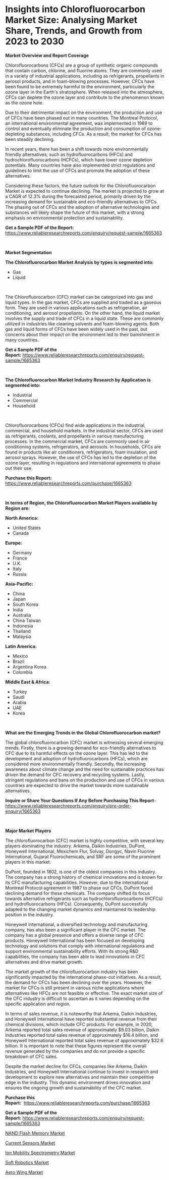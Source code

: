 <p><h1>Insights into Chlorofluorocarbon Market Size: Analysing Market Share, Trends, and Growth from 2023 to 2030</h1></p><p><strong>Market Overview and Report Coverage</strong></p>
<p><p>Chlorofluorocarbons (CFCs) are a group of synthetic organic compounds that contain carbon, chlorine, and fluorine atoms. They are commonly used in a variety of industrial applications, including as refrigerants, propellants in aerosol products, and in foam-blowing processes. However, CFCs have been found to be extremely harmful to the environment, particularly the ozone layer in the Earth's stratosphere. When released into the atmosphere, CFCs can deplete the ozone layer and contribute to the phenomenon known as the ozone hole.</p><p>Due to their detrimental impact on the environment, the production and use of CFCs have been phased out in many countries. The Montreal Protocol, an international environmental agreement, was implemented in 1989 to control and eventually eliminate the production and consumption of ozone-depleting substances, including CFCs. As a result, the market for CFCs has been steadily declining.</p><p>In recent years, there has been a shift towards more environmentally friendly alternatives, such as hydrofluorocarbons (HFCs) and hydrochlorofluorocarbons (HCFCs), which have lower ozone depletion potentials. Many countries have also implemented strict regulations and guidelines to limit the use of CFCs and promote the adoption of these alternatives.</p><p>Considering these factors, the future outlook for the Chlorofluorocarbon Market is expected to continue declining. The market is projected to grow at a CAGR of 12.3% during the forecasted period, primarily driven by the increasing demand for sustainable and eco-friendly alternatives to CFCs. The phasing out of CFCs and the adoption of alternative technologies and substances will likely shape the future of this market, with a strong emphasis on environmental protection and sustainability.</p></p>
<p><strong>Get a Sample PDF of the Report:</strong> <a href="https://www.reliableresearchreports.com/enquiry/request-sample/1665363">https://www.reliableresearchreports.com/enquiry/request-sample/1665363</a></p>
<p>&nbsp;</p>
<p><strong>Market Segmentation</strong></p>
<p><strong>The Chlorofluorocarbon Market Analysis by types is segmented into:</strong></p>
<p><ul><li>Gas</li><li>Liquid</li></ul></p>
<p>&nbsp;</p>
<p><p>The Chlorofluorocarbon (CFC) market can be categorized into gas and liquid types. In the gas market, CFCs are supplied and traded as a gaseous form. They are used in various applications such as refrigeration, air conditioning, and aerosol propellants. On the other hand, the liquid market involves the supply and trade of CFCs in a liquid state. These are commonly utilized in industries like cleaning solvents and foam-blowing agents. Both gas and liquid forms of CFCs have been widely used in the past, but concerns about their impact on the environment led to their banishment in many countries.</p></p>
<p><strong>Get a Sample PDF of the Report:</strong>&nbsp;<a href="https://www.reliableresearchreports.com/enquiry/request-sample/1665363">https://www.reliableresearchreports.com/enquiry/request-sample/1665363</a></p>
<p>&nbsp;</p>
<p><strong>The Chlorofluorocarbon Market Industry Research by Application is segmented into:</strong></p>
<p><ul><li>Industrial</li><li>Commercial</li><li>Household</li></ul></p>
<p>&nbsp;</p>
<p><p>Chlorofluorocarbons (CFCs) find wide applications in the industrial, commercial, and household markets. In the industrial sector, CFCs are used as refrigerants, coolants, and propellants in various manufacturing processes. In the commercial market, CFCs are commonly used in air conditioning systems, refrigerators, and aerosols. In households, CFCs are found in products like air conditioners, refrigerators, foam insulation, and aerosol sprays. However, the use of CFCs has led to the depletion of the ozone layer, resulting in regulations and international agreements to phase out their use.</p></p>
<p><strong>Purchase this Report:</strong>&nbsp; <a href="https://www.reliableresearchreports.com/purchase/1665363">https://www.reliableresearchreports.com/purchase/1665363</a></p>
<p>&nbsp;</p>
<p><strong>In terms of Region, the Chlorofluorocarbon Market Players available by Region are:</strong></p>
<p>
    <p> <strong> North America: </strong>
        <ul>
            <li>United States</li>
            <li>Canada</li>
        </ul>
        </p> 
    <p> <strong> Europe: </strong>
        <ul>
            <li>Germany</li>
            <li>France</li>
            <li>U.K.</li>
            <li>Italy</li>
            <li>Russia</li>
        </ul>
        </p> 
    <p> <strong> Asia-Pacific: </strong>
        <ul>
            <li>China</li>
            <li>Japan</li>
            <li>South Korea</li>
            <li>India</li>
            <li>Australia</li>
            <li>China Taiwan</li>
            <li>Indonesia</li>
            <li>Thailand</li>
            <li>Malaysia</li>
        </ul>
        </p> 
    <p> <strong> Latin America: </strong>
        <ul>
            <li>Mexico</li>
            <li>Brazil</li>
            <li>Argentina Korea</li>
            <li>Colombia</li>
        </ul>
        </p> 
    <p> <strong> Middle East & Africa: </strong>
        <ul>
            <li>Turkey</li>
            <li>Saudi</li>
            <li>Arabia</li>
            <li>UAE</li>
            <li>Korea</li>
        </ul>
    </p>
    </p>
<p>&nbsp;</p>
<p><strong>What are the Emerging Trends in the Global Chlorofluorocarbon market?</strong></p>
<p><p>The global chlorofluorocarbon (CFC) market is witnessing several emerging trends. Firstly, there is a growing demand for eco-friendly alternatives to CFC due to its harmful effects on the ozone layer. This has led to the development and adoption of hydrofluorocarbons (HFCs), which are considered more environmentally friendly. Secondly, the increasing awareness about climate change and the need for sustainable practices has driven the demand for CFC recovery and recycling systems. Lastly, stringent regulations and bans on the production and use of CFCs in various countries are expected to drive the market towards more sustainable alternatives.</p></p>
<p><strong>Inquire or Share Your Questions If Any Before Purchasing This Report</strong>- <a href="https://www.reliableresearchreports.com/enquiry/pre-order-enquiry/1665363">https://www.reliableresearchreports.com/enquiry/pre-order-enquiry/1665363</a></p>
<p>&nbsp;</p>
<p><strong>Major Market Players</strong></p>
<p><p>The chlorofluorocarbon (CFC) market is highly competitive, with several key players dominating the industry. Arkema, Daikin Industries, DuPont, Honeywell International, Mexichem Flur, Solvay, Dongyc, Navin Fluorine International, Gujarat Fluorochemicals, and SRF are some of the prominent players in this market.</p><p>DuPont, founded in 1802, is one of the oldest companies in this industry. The company has a strong history of chemical innovations and is known for its CFC manufacturing capabilities. However, due to the international Montreal Protocol agreement in 1987 to phase out CFCs, DuPont faced declining demand for these chemicals. The company shifted its focus towards alternative refrigerants such as hydrochlorofluorocarbons (HCFCs) and hydrofluorocarbons (HFCs). Consequently, DuPont successfully adapted to the changing market dynamics and maintained its leadership position in the industry.</p><p>Honeywell International, a diversified technology and manufacturing company, has also been a significant player in the CFC market. The company has a global presence and offers a diverse range of CFC products. Honeywell International has been focused on developing technology and solutions that comply with international regulations and support environmental sustainability efforts. With its strong R&D capabilities, the company has been able to lead innovations in CFC alternatives and drive market growth.</p><p>The market growth of the chlorofluorocarbon industry has been significantly impacted by the international phase-out initiatives. As a result, the demand for CFCs has been declining over the years. However, the market for CFCs is still present in various niche applications where alternatives like HFCs are not feasible or effective. The exact market size of the CFC industry is difficult to ascertain as it varies depending on the specific application and region.</p><p>In terms of sales revenue, it is noteworthy that Arkema, Daikin Industries, and Honeywell International have reported substantial revenue from their chemical divisions, which include CFC products. For example, in 2020, Arkema reported total sales revenue of approximately $9.03 billion, Daikin Industries reported total sales revenue of approximately $16.4 billion, and Honeywell International reported total sales revenue of approximately $32.6 billion. It is important to note that these figures represent the overall revenue generated by the companies and do not provide a specific breakdown of CFC sales.</p><p>Despite the market decline for CFCs, companies like Arkema, Daikin Industries, and Honeywell International continue to invest in research and development to explore new alternatives and maintain their competitive edge in the industry. This dynamic environment drives innovation and ensures the ongoing growth and sustainability of the CFC market.</p></p>
<p><strong>Purchase this Report:</strong>&nbsp;&nbsp;<a href="https://www.reliableresearchreports.com/purchase/1665363">https://www.reliableresearchreports.com/purchase/1665363</a></p>
<p></p>
<p><strong>Get a Sample PDF of the Report:</strong>&nbsp;<a href="https://www.reliableresearchreports.com/enquiry/request-sample/1665363">https://www.reliableresearchreports.com/enquiry/request-sample/1665363</a></p>
<p><p><a href="https://medium.com/@jettiejohns/nand-flash-memory-market-the-key-to-successful-business-strategy-forecast-till-2030-a89bc746fc25">NAND Flash Memory Market</a></p><p><a href="https://medium.com/@ridhantakke90/current-sensors-market-analysis-its-cagr-market-segmentation-and-global-industry-overview-dc9f95a8cf1d">Current Sensors Market</a></p><p><a href="https://medium.com/@reportprime04/ion-mobility-spectrometry-market-analysis-its-cagr-market-segmentation-and-global-industry-fdffdd8d5de3">Ion Mobility Spectrometry Market</a></p><p><a href="https://medium.com/@reportprime01/analyzing-soft-robotics-market-global-industry-perspective-and-forecast-2023-to-2030-2f3f4ff6e156">Soft Robotics Market</a></p><p><a href="https://medium.com/@reportprime03/aero-wing-market-trends-forecast-and-competitive-analysis-to-2030-b3d72e3610d4">Aero Wing Market</a></p></p>